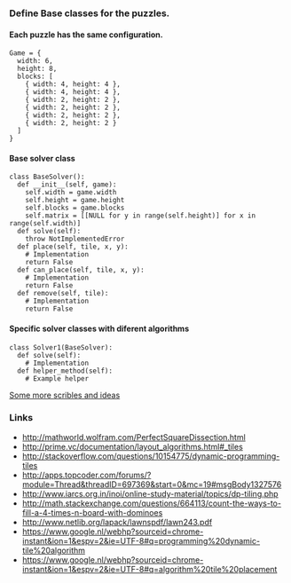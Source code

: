 ### Define Base classes for the puzzles.

#### Each puzzle has the same configuration.
```
Game = {
  width: 6,
  height: 8,
  blocks: [
    { width: 4, height: 4 },
    { width: 4, height: 4 },
    { width: 2, height: 2 },
    { width: 2, height: 2 },
    { width: 2, height: 2 },
    { width: 2, height: 2 }
  ]
}
```

#### Base solver class
```
class BaseSolver():
  def __init__(self, game):
    self.width = game.width
    self.height = game.height
    self.blocks = game.blocks
    self.matrix = [[NULL for y in range(self.height)] for x in range(self.width)]
  def solve(self):
    throw NotImplementedError
  def place(self, tile, x, y):
    # Implementation
    return False
  def can_place(self, tile, x, y):
    # Implementation
    return False
  def remove(self, tile):
    # Implementation
    return False
```

#### Specific solver classes with diferent algorithms
```
class Solver1(BaseSolver):
  def solve(self):
    # Implementation
  def helper_method(self):
    # Example helper
```

[Some more scribles and ideas](./theries.md)

### Links
- http://mathworld.wolfram.com/PerfectSquareDissection.html
- http://prime.vc/documentation/layout_algorithms.html#_tiles
- http://stackoverflow.com/questions/10154775/dynamic-programming-tiles
- http://apps.topcoder.com/forums/?module=Thread&threadID=697369&start=0&mc=19#msgBody1327576
- http://www.iarcs.org.in/inoi/online-study-material/topics/dp-tiling.php
- http://math.stackexchange.com/questions/664113/count-the-ways-to-fill-a-4-times-n-board-with-dominoes
- http://www.netlib.org/lapack/lawnspdf/lawn243.pdf
- https://www.google.nl/webhp?sourceid=chrome-instant&ion=1&espv=2&ie=UTF-8#q=programming%20dynamic-tile%20algorithm
- https://www.google.nl/webhp?sourceid=chrome-instant&ion=1&espv=2&ie=UTF-8#q=algorithm%20tile%20placement
